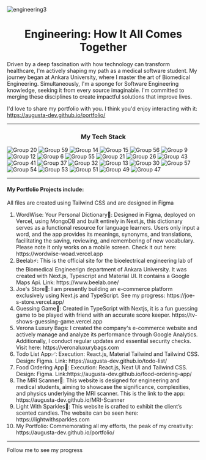 ![engineering3](https://github.com/augusta-dev/augusta-dev/assets/109660213/30e84fb7-1863-4e98-bbb8-a5817514f321)

<h1 align='center'>Engineering: How It All Comes Together</h1>
<p>Driven by a deep fascination with how technology can transform healthcare, I'm actively shaping my path as a medical software student. My journey began at Ankara University, where I master the art of Biomedical Engineering. Simultaneously, I'm a sponge for Software Engineering knowledge, seeking it from every source imaginable. I'm committed to merging these disciplines to create impactful solutions that improve lives.</p>

I'd love to share my portfolio with you. I think you'd enjoy interacting with it: https://augusta-dev.github.io/portfolio/
<hr>
<h3 align='center'>My Tech Stack</h3>

![Group 20](https://github.com/augusta-dev/augusta-dev/assets/109660213/675e1fa6-b687-40c1-9e28-926e81777d4c)
![Group 59](https://github.com/augusta-dev/augusta-dev/assets/109660213/8860c74c-933c-4cf1-84e6-efc1ab9a3dd7)
![Group 14](https://github.com/augusta-dev/augusta-dev/assets/109660213/21dd268f-30a0-435d-9825-2f1b4946d735)
![Group 15](https://github.com/augusta-dev/augusta-dev/assets/109660213/ac7dd24b-06d0-462d-a9cc-2f79e9a8fb38)
![Group 56](https://github.com/augusta-dev/augusta-dev/assets/109660213/55f0c4ad-bf00-4267-bc86-7dc8c0812fb2)
![Group 9](https://github.com/augusta-dev/augusta-dev/assets/109660213/70f997be-2943-4deb-b070-9f3ebaf816b4)
![Group 12](https://github.com/augusta-dev/augusta-dev/assets/109660213/df8ad99a-90ce-4179-b0f3-cebd38ea8eb7)
![Group 6](https://github.com/augusta-dev/augusta-dev/assets/109660213/38199f5d-4c23-4a7b-b8ad-ed4438db486b)
![Group 55](https://github.com/augusta-dev/augusta-dev/assets/109660213/302fd18a-bdc4-4105-89b9-f6b36fc4ea8f)
![Group 21](https://github.com/augusta-dev/augusta-dev/assets/109660213/84a057ed-46ee-4baf-9269-8c53c9de1bea)
![Group 26](https://github.com/augusta-dev/augusta-dev/assets/109660213/c02df273-1540-4f3d-a812-9b4bcb78282c)
![Group 43](https://github.com/augusta-dev/augusta-dev/assets/109660213/7fe72cce-3293-46c3-bbfd-3e473918fd33)
![Group 41](https://github.com/augusta-dev/augusta-dev/assets/109660213/f3cd5577-74a4-4896-8166-838cdf7e7731)
![Group 37](https://github.com/augusta-dev/augusta-dev/assets/109660213/7640d77a-79c8-4ee9-834a-65e98ac37c57)
![Group 32](https://github.com/augusta-dev/augusta-dev/assets/109660213/38e84c96-a648-423c-b6f3-185ca3f87cad)
![Group 13](https://github.com/augusta-dev/augusta-dev/assets/109660213/d7bc8482-79d4-4f59-a012-1d7d5072eb86)
![Group 30](https://github.com/augusta-dev/augusta-dev/assets/109660213/3b385ae3-0a61-45aa-a1aa-b564ea02e1ba)
![Group 57](https://github.com/augusta-dev/augusta-dev/assets/109660213/b705211c-8575-4c6e-947c-afa0bc3dc021)
![Group 54](https://github.com/augusta-dev/augusta-dev/assets/109660213/47a289f6-f4dd-4cee-816d-409c74638ba2)
![Group 53](https://github.com/augusta-dev/augusta-dev/assets/109660213/20ef9adf-30bc-424e-8440-c15102a01fd8)
![Group 51](https://github.com/augusta-dev/augusta-dev/assets/109660213/923e1834-c0de-494f-91f8-820acfd60de8)
![Group 49](https://github.com/augusta-dev/augusta-dev/assets/109660213/c45be740-ee5d-46de-9853-11c0011ce636)
![Group 47](https://github.com/augusta-dev/augusta-dev/assets/109660213/e0312ed6-b7c6-41a8-af56-326ad76ac7fa)

<hr>
<h4>My Portfolio Projects include:</h4>
<p>All files are created using Tailwind CSS and are designed in Figma</p>
<ol>
  <li>WordWise: Your Personal Dictionary📘: Designed in Figma, deployed on Vercel, using MongoDB  and built entirely in Next.js, this dictionary serves as a functional resource for language learners. Users only input a word, and the app provides its meanings, synonyms, and translations, facilitating the saving, reviewing, and remembering of new vocabulary. Please note it only works on a mobile screen. Check it out here: https://wordwise-woad.vercel.app </li>
  <li>Beelab⚡: This is the official site for the bioelectrical engineering lab of the Biomedical Engineerign department of Ankara University. It was created with Next.js, Typescript and Material UI. It contains a Google Maps Api. Link: https://www.beelab.one/</li>
  <li>Joe's Store👔: I am presently building an e-commerce platform exclusively using Next.js and TypeScript. See my progress: https://joe-s-store.vercel.app/</li>
  <li>Guessing Game🤔: Created in TypeScript with Nextjs, it is a fun guessing game to be played with friend with an accurate score keeper. https://tv-shows-guessing-game.vercel.app</li>
  <li>Verona Luxury Bags: I created the company's e-commerce website and actively manage and analyze its performance through Google Analytics. Additionally, I conduct regular updates and essential security checks. Visit here: https://veronaluxurybags.com </li>
  <li>Todo List App✅: Execution: React.js, Material Tailwind and Tailwind CSS. Design: Figma. Link: https://augusta-dev.github.io/todo-list/ </li>
  <li>Food Ordering App🍔: Execution: React.js, Next UI and Tailwind CSS. Design: Figma. Link:https://augusta-dev.github.io/food-ordering-app/</li>
  <li>The MRI Scanner🦴: This website is designed for engineering and medical students, aiming to showcase the significance, complexities, and physics underlying the MRI scanner. This is the link to the app: https://augusta-dev.github.io/MRI-Scanner </li>
  <li>Light With Sparkles🌟: This website is crafted to exhibit the client’s scented candles. The website can be seen here: https://lightwithsparkles.com</li>
  <li>My Portfolio: Commemorating all my efforts, the peak of my creativity: https://augusta-dev.github.io/portfolio/</li>
</ol>

<hr>
<p>Follow me to see my progress</p>
